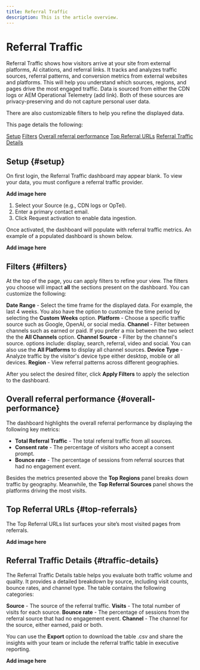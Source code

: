 ```yaml
---
title: Referral Traffic
description: This is the article overview.
---
```


# Referral Traffic

Referral Traffic shows how visitors arrive at your site from external platforms, AI citations, and referral links. It tracks and analyzes traffic sources, referral patterns, and conversion metrics from external websites and platforms. This will help you understand which sources, regions, and pages drive the most engaged traffic. Data is sourced from either the CDN logs or AEM Operational Telemetry (add link). Both of these sources are privacy-preserving and do not capture personal user data.

There are also customizable filters to help you refine the displayed data.

This page details the following:

[Setup](#setup)
[Filters](#filters)
[Overall referral performance](#overall-performance)
[Top Referral URLs](#top-referrals)
[Referral Traffic Details](#traffic-details)

## Setup {#setup}

On first login, the Referral Traffic dashboard may appear blank. To view your data, you must configure a referral traffic provider.

**Add image here**

1. Select your Source (e.g., CDN logs or OpTel).
2. Enter a primary contact email.
3. Click Request activation to enable data ingestion.

Once activated, the dashboard will populate with referral traffic metrics. An example of a populated dashboard is shown below.

**Add image here**

## Filters {#filters}

At the top of the page, you can apply filters to refine your view. The filters you choose will impact **all** the sections present on the dashboard. You can customize the following:

**Date Range** - Select the time frame for the displayed data. For example, the last 4 weeks. You also have the option to customize the time period by selecting the **Custom Weeks** option.
**Platform** - Choose a specific traffic source such as Google, OpenAI, or social media.
**Channel** - Filter between channels such as earned or paid. If you prefer a mix between the two select the the **All Channels** option.
**Channel Source** - Filter by the channel's source. options include: display, search, referral, video and social. You can also use the **All Platforms** to display all channel sources.
**Device Type** - Analyze traffic by the visitor's device type either desktop, mobile or all devices.
**Region** - View referral patterns across different geographies.

After you select the desired filter, click **Apply Filters** to apply the selection to the dashboard.

## Overall referral performance {#overall-performance}

The dashboard highlights the overall referral performance by displaying the following key metrics:

* **Total Referral Traffic** - The total referral traffic from all sources.
* **Consent rate** -  The percentage of visitors who accept a consent prompt.
* **Bounce rate** - The percentage of sessions from referral sources that had no engagement event.

Besides the metrics presented above the **Top Regions** panel breaks down traffic by geography. Meanwhile, the **Top Referral Sources** panel shows the platforms driving the most visits.

## Top Referral URLs {#top-referrals}

The Top Referral URLs list surfaces your site’s most visited pages from referrals.

**Add image here**

## Referral Traffic Details {#traffic-details}

The Referral Traffic Details table helps you evaluate both traffic volume and quality. It provides a detailed breakdown by source, including visit counts, bounce rates, and channel type. The table contains the following categories:

**Source** - The source of the referral traffic.
**Visits** - The total number of visits for each source.
**Bounce rate** - The percentage of sessions from the referral source that had no engagement event.
**Channel** - The channel for the source, either earned, paid or both.

You can use the **Export** option to download the table .csv and share the insights with your team or include the referral traffic table in executive reporting.

**Add image here**
